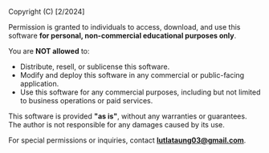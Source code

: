 Copyright (C) [2/2024]

Permission is granted to individuals to access, download, and use this software **for personal, non-commercial educational purposes only**.

You are **NOT allowed** to:  
- Distribute, resell, or sublicense this software.  
- Modify and deploy this software in any commercial or public-facing application.  
- Use this software for any commercial purposes, including but not limited to business operations or paid services.  

This software is provided **"as is"**, without any warranties or guarantees. The author is not responsible for any damages caused by its use.  

For special permissions or inquiries, contact **lutlataung03@gmail.com**.

